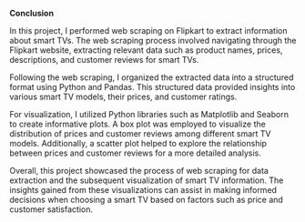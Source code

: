 **Conclusion**

In this project, I performed web scraping on Flipkart to extract information about smart TVs. The web scraping process involved navigating through the Flipkart website, extracting relevant data such as product names, prices, descriptions, and customer reviews for smart TVs.

Following the web scraping, I organized the extracted data into a structured format using Python and Pandas. This structured data provided insights into various smart TV models, their prices, and customer ratings.

For visualization, I utilized Python libraries such as Matplotlib and Seaborn to create informative plots. A box plot was employed to visualize the distribution of prices and customer reviews among different smart TV models. Additionally, a scatter plot helped to explore the relationship between prices and customer reviews for a more detailed analysis.

Overall, this project showcased the process of web scraping for data extraction and the subsequent visualization of smart TV information. The insights gained from these visualizations can assist in making informed decisions when choosing a smart TV based on factors such as price and customer satisfaction.
